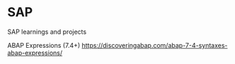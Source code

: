 # SAP
SAP learnings and projects

ABAP Expressions (7.4+)
https://discoveringabap.com/abap-7-4-syntaxes-abap-expressions/